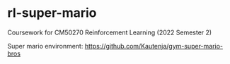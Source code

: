# rl-super-mario

Coursework for CM50270 Reinforcement Learning (2022 Semester 2)

Super mario environment:
https://github.com/Kautenja/gym-super-mario-bros
